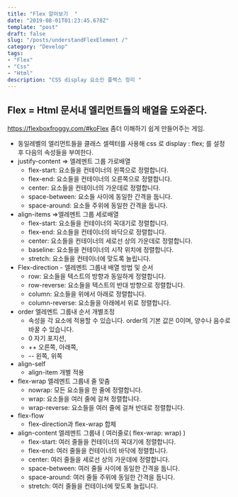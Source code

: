```yaml
---
title: "Flex 알아보기  "
date: "2019-08-01T01:23:45.678Z"
template: "post"
draft: false
slug: "/posts/understandFlexElement /"
category: "Develop"
tags:
- "Flex"
- "Css"
- "Html"
description: "CSS display 요소인 플렉스 정리 "
---
```


## Flex = Html 문서내 엘리먼트들의 배열을 도와준다.

https://flexboxfroggy.com/#koFlex 좀더 이해하기 쉽게 만들어주는 게임.

-  동일레벨의 엘리먼트들을 클래스 셀렉터를 사용해 css 로 display : flex; 를 설정 후 다음의 속성들을 부여한다. 
- justify-content => 엘레멘트 그룹 가로배열
  - flex-start: 요소들을 컨테이너의 왼쪽으로 정렬합니다.
  - flex-end: 요소들을 컨테이너의 오른쪽으로 정렬합니다.
  - center: 요소들을 컨테이너의 가운데로 정렬합니다.
  - space-between: 요소들 사이에 동일한 간격을 둡니다.
  - space-around: 요소들 주위에 동일한 간격을 둡니다.
- align-items =>엘레멘트 그룹 세로배열
  - flex-start: 요소들을 컨테이너의 꼭대기로 정렬합니다.
  - flex-end: 요소들을 컨테이너의 바닥으로 정렬합니다.
  - center: 요소들을 컨테이너의 세로선 상의 가운데로 정렬합니다.
  - baseline: 요소들을 컨테이너의 시작 위치에 정렬합니다.
  - stretch: 요소들을 컨테이너에 맞도록 늘립니다.
- Flex-direction - 엘레멘트 그룹내 배열 방법 및 순서
  - row: 요소들을 텍스트의 방향과 동일하게 정렬합니다.
  - row-reverse: 요소들을 텍스트의 반대 방향으로 정렬합니다.
  - column: 요소들을 위에서 아래로 정렬합니다.
  - column-reverse: 요소들을 아래에서 위로 정렬합니다.
- order 엘레멘트 그룹내 순서 개별조정
  - 속성을 각 요소에 적용할 수 있습니다. order의 기본 값은 0이며, 양수나 음수로 바꿀 수 있습니다.
  - 0 자기 포지션,
  - ++ 오른쪽, 아래쪽,
  - -- 왼쪽, 위쪽
- align-self
  - align-item 개별 적용
- flex-wrap 엘레멘트 그룹내 줄 맞춤
  - nowrap: 모든 요소들을 한 줄에 정렬합니다.
  - wrap: 요소들을 여러 줄에 걸쳐 정렬합니다.
  - wrap-reverse: 요소들을 여러 줄에 걸쳐 반대로 정렬합니다.
- flex-flow
  - flex-direction과 flex-wrap 합체
- align-content 엘레멘트 그룹내 ( 여러줄로( flex-wrap: wrap) )
  - flex-start: 여러 줄들을 컨테이너의 꼭대기에 정렬합니다.
  - flex-end: 여러 줄들을 컨테이너의 바닥에 정렬합니다.
  - center: 여러 줄들을 세로선 상의 가운데에 정렬합니다.
  - space-between: 여러 줄들 사이에 동일한 간격을 둡니다.
  - space-around: 여러 줄들 주위에 동일한 간격을 둡니다.
  - stretch: 여러 줄들을 컨테이너에 맞도록 늘립니다.

